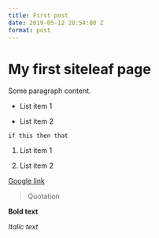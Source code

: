 ```yaml
---
title: First post
date: 2019-05-12 20:54:00 Z
format: post
---
```


# My first siteleaf page

Some paragraph content.

* List item 1

* List item 2

`if this then that`

1. List item 1

2. List item 2

[Google link](https://google.com)

> Quotation

**Bold text**

*Italic text*
